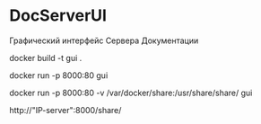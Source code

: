 # DocServerUI
Графический интерфейс Сервера Документации

docker build -t gui .

docker run -p 8000:80 gui

docker run -p 8000:80 -v /var/docker/share:/usr/share/share/ gui



http://"IP-server":8000/share/
